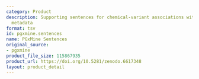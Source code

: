 ```yaml
---
category: Product
description: Supporting sentences for chemical-variant associations with publication
  metadata
format: tsv
id: pgxmine.sentences
name: PGxMine Sentences
original_source:
- pgxmine
product_file_size: 115867935
product_url: https://doi.org/10.5281/zenodo.6617348
layout: product_detail
---
```

